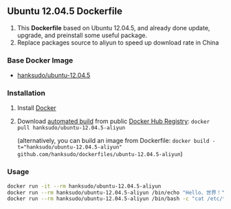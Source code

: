 ## Ubuntu 12.04.5 Dockerfile

1. This **Dockerfile** based on Ubuntu 12.04.5, and already done update, upgrade, and preinstall some useful package.
2. Replace packages source to aliyun to speed up download rate in China

### Base Docker Image

 - [hanksudo/ubuntu-12.04.5](https://registry.hub.docker.com/u/hanksudo/ubuntu-12.04.5/)

### Installation

1. Install [Docker](https://docs.docker.com/)
2. Download [automated build](https://registry.hub.docker.com/u/hanksudo/ubuntu-12.04.5-aliyun/) from public [Docker Hub Registry](https://registry.hub.docker.com/): `docker pull hanksudo/ubuntu-12.04.5-aliyun`

   (alternatively, you can build an image from Dockerfile: `docker build -t="hanksudo/ubuntu-12.04.5-aliyun" github.com/hanksudo/dockerfiles/ubuntu-12.04.5-aliyun`)

### Usage

```bash
docker run -it --rm hanksudo/ubuntu-12.04.5-aliyun
docker run --rm hanksudo/ubuntu-12.04.5-aliyun /bin/echo "Hello、世界！"
docker run --rm hanksudo/ubuntu-12.04.5-aliyun /bin/bash -c "cat /etc/*-release"
```
